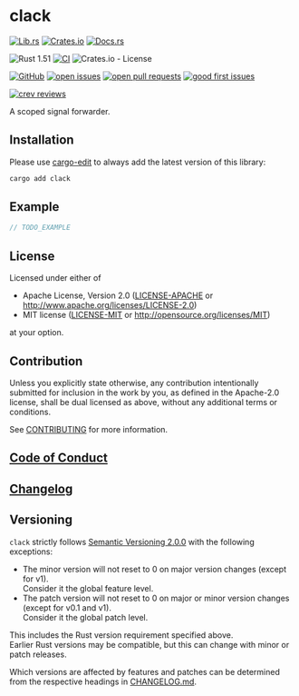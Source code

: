 # clack

[![Lib.rs](https://img.shields.io/badge/Lib.rs-*-84f)](https://lib.rs/crates/clack)
[![Crates.io](https://img.shields.io/crates/v/clack)](https://crates.io/crates/clack)
[![Docs.rs](https://docs.rs/clack/badge.svg)](https://docs.rs/clack)

![Rust 1.51](https://img.shields.io/static/v1?logo=Rust&label=&message=1.51&color=grey)
[![CI](https://github.com/Tamschi/clack/workflows/CI/badge.svg?branch=develop)](https://github.com/Tamschi/clack/actions?query=workflow%3ACI+branch%3Adevelop)
![Crates.io - License](https://img.shields.io/crates/l/clack/0.0.1)

[![GitHub](https://img.shields.io/static/v1?logo=GitHub&label=&message=%20&color=grey)](https://github.com/Tamschi/clack)
[![open issues](https://img.shields.io/github/issues-raw/Tamschi/clack)](https://github.com/Tamschi/clack/issues)
[![open pull requests](https://img.shields.io/github/issues-pr-raw/Tamschi/clack)](https://github.com/Tamschi/clack/pulls)
[![good first issues](https://img.shields.io/github/issues-raw/Tamschi/clack/good%20first%20issue?label=good+first+issues)](https://github.com/Tamschi/clack/contribute)

[![crev reviews](https://web.crev.dev/rust-reviews/badge/crev_count/clack.svg)](https://web.crev.dev/rust-reviews/crate/clack/)

A scoped signal forwarder.

## Installation

Please use [cargo-edit](https://crates.io/crates/cargo-edit) to always add the latest version of this library:

```cmd
cargo add clack
```

## Example

```rust
// TODO_EXAMPLE
```

## License

Licensed under either of

- Apache License, Version 2.0
   ([LICENSE-APACHE](LICENSE-APACHE) or <http://www.apache.org/licenses/LICENSE-2.0>)
- MIT license
   ([LICENSE-MIT](LICENSE-MIT) or <http://opensource.org/licenses/MIT>)

at your option.

## Contribution

Unless you explicitly state otherwise, any contribution intentionally submitted
for inclusion in the work by you, as defined in the Apache-2.0 license, shall be
dual licensed as above, without any additional terms or conditions.

See [CONTRIBUTING](CONTRIBUTING.md) for more information.

## [Code of Conduct](CODE_OF_CONDUCT.md)

## [Changelog](CHANGELOG.md)

## Versioning

`clack` strictly follows [Semantic Versioning 2.0.0](https://semver.org/spec/v2.0.0.html) with the following exceptions:

- The minor version will not reset to 0 on major version changes (except for v1).  
Consider it the global feature level.
- The patch version will not reset to 0 on major or minor version changes (except for v0.1 and v1).  
Consider it the global patch level.

This includes the Rust version requirement specified above.  
Earlier Rust versions may be compatible, but this can change with minor or patch releases.

Which versions are affected by features and patches can be determined from the respective headings in [CHANGELOG.md](CHANGELOG.md).

